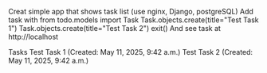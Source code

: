 Creat simple app that shows task list (use nginx, Django, postgreSQL) 
Add task with 
from todo.models import Task
Task.objects.create(title="Test Task 1")
Task.objects.create(title="Test Task 2")
exit()
And see task at http://localhost

Tasks
Test Task 1 (Created: May 11, 2025, 9:42 a.m.)
Test Task 2 (Created: May 11, 2025, 9:42 a.m.)